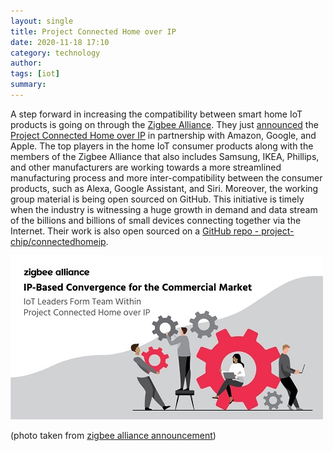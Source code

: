 ```yaml
---
layout: single
title: Project Connected Home over IP 
date: 2020-11-18 17:10
category: technology
author: 
tags: [iot]
summary: 
---
```


A step forward in increasing the compatibility between smart home IoT products is going on through the [Zigbee Alliance](https://zigbeealliance.org/). They just [announced](https://zigbeealliance.org/news_and_articles/project-commercial-announcement/) the [Project Connected Home over IP](https://www.connectedhomeip.com/) in partnership with Amazon, Google, and Apple. The top players in the home IoT consumer products along with the members of the Zigbee Alliance that also includes Samsung, IKEA, Phillips, and other manufacturers are working towards a more streamlined manufacturing process and more inter-compatibility between the consumer products, such as Alexa, Google Assistant, and Siri. Moreover, the working group material is being open sourced on GitHub. This initiative is timely when the industry is witnessing a huge growth in demand and data stream of the billions and billions of small devices connecting together via the Internet. Their work is also open sourced on a [GitHub repo - project-chip/connectedhomeip](https://github.com/project-chip/connectedhomeip).

![Zigbee Alliance - Project Connected Home over IP](/assets/images/various/zigbee-alliance.jpg)

(photo taken from [zigbee alliance announcement](https://zigbeealliance.org/news_and_articles/project-commercial-announcement/))